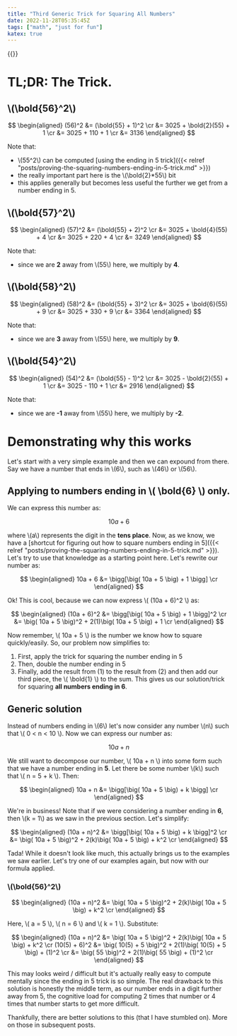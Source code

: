```yaml
---
title: "Third Generic Trick for Squaring All Numbers"
date: 2022-11-28T05:35:45Z
tags: ["math", "just for fun"]
katex: true
---
```


{{<toc>}}

# TL;DR: The Trick.

## \\(\bold{56}^2\\)

$$
\begin{aligned}
(56)^2 &= (\bold{55} + 1)^2 \cr
	 	 &= 3025 + \bold{2}(55) + 1 \cr
	 	 &= 3025 + 110 + 1 \cr
	 	 &= 3136
\end{aligned}
$$

Note that:

* \\(55^2\\) can be computed [using the ending in 5 trick]({{< relref "posts/proving-the-squaring-numbers-ending-in-5-trick.md" >}})
* the really important part here is the \\(\bold{2}*55\\) bit
* this applies generally but becomes less useful the further we get from a number ending in 5.


## \\(\bold{57}^2\\)
$$
\begin{aligned}
(57)^2 &= (\bold{55} + 2)^2 \cr
	 	 &= 3025 + \bold{4}(55) + 4 \cr
	 	 &= 3025 + 220 + 4 \cr
	 	 &= 3249
\end{aligned}
$$

Note that:

* since we are **2** away from \\(55\\) here, we multiply by **4**.

## \\(\bold{58}^2\\)
$$
\begin{aligned}
(58)^2 &= (\bold{55} + 3)^2 \cr
	 	 &= 3025 + \bold{6}(55) + 9 \cr
	 	 &= 3025 + 330 + 9 \cr
	 	 &= 3364
\end{aligned}
$$

Note that:

* since we are **3** away from \\(55\\) here, we multiply by **9**.

## \\(\bold{54}^2\\)
$$
\begin{aligned}
(54)^2 &= (\bold{55} - 1)^2 \cr
	 	 &= 3025 - \bold{2}(55) + 1 \cr
	 	 &= 3025 - 110 + 1 \cr
	 	 &= 2916
\end{aligned}
$$

Note that:

* since we are **-1** away from \\(55\\) here, we multiply by **-2**.

# Demonstrating why this works

Let's start with a very simple example and then we can expound from there. Say we have a number that ends in \\(6\\), such as \\(46\\) or \\(56\\).

## Applying to numbers ending in \\( \bold{6} \\) only.

We can express this number as:

$$
10a + 6
$$

where \\(a\\) represents the digit in the **tens place**. Now, as we know, we have a [shortcut for figuring out how to square numbers ending in 5]({{< relref "posts/proving-the-squaring-numbers-ending-in-5-trick.md" >}}). Let's try to use that knowledge as a starting point here. Let's rewrite our number as:

$$
\begin{aligned}
10a + 6 &= \bigg[\big( 10a + 5 \big) + 1 \bigg] \cr
\end{aligned}
$$

Ok! This is cool, because we can now express \\( (10a + 6)^2 \\) as:

$$
\begin{aligned}
(10a + 6)^2 &= \bigg[\big( 10a + 5 \big) + 1 \bigg]^2 \cr
		    &= \big( 10a + 5 \big)^2 + 2(1)\big( 10a + 5 \big) + 1 \cr
\end{aligned}
$$

Now remember, \\( 10a + 5 \\) is the number we know how to square quickly/easily. So, our problem now simplifies to:

1. First, apply the trick for squaring the number ending in 5
2. Then, double the number ending in 5
3. Finally, add the result from (1) to the result from (2) and then add our third piece, the \\( \bold{1} \\) to the sum. This gives us our solution/trick for squaring **all numbers ending in 6**.

## Generic solution

Instead of numbers ending in \\(6\\) let's now consider any number \\(n\\) such that \\( 0 < n < 10 \\). Now we can express our number as:

$$
10a + n
$$

We still want to decompose our number, \\( 10a + n \\) into some form such that we have a number ending in **5**. Let there be some number \\(k\\) such that \\( n = 5 + k \\). Then:

$$
\begin{aligned}
10a + n &= \bigg[\big( 10a + 5 \big) + k \bigg] \cr
\end{aligned}
$$

We're in business! Note that if we were considering a number ending in **6**, then \\(k = 1\\) as we saw in the previous section. Let's simplify:

$$
\begin{aligned}
(10a + n)^2 &= \bigg[\big( 10a + 5 \big) + k \bigg]^2 \cr
		    &= \big( 10a + 5 \big)^2 + 2(k)\big( 10a + 5 \big) + k^2 \cr
\end{aligned}
$$

Tada! While it doesn't look like much, this actually brings us to the examples we saw earlier. Let's try one of our examples again, but now with our formula applied.

### \\(\bold{56}^2\\)

$$
\begin{aligned}
(10a + n)^2 &= \big( 10a + 5 \big)^2 + 2(k)\big( 10a + 5 \big) + k^2 \cr
\end{aligned}
$$

Here, \\( a = 5 \\), \\( n = 6 \\) and \\( k = 1 \\). Substitute:

$$
\begin{aligned}
(10a + n)^2 	&= \big( 10a + 5 \big)^2 + 2(k)\big( 10a + 5 \big) + k^2 \cr
(10(5) + 6)^2 	&= \big( 10(5) + 5 \big)^2 + 2(1)\big( 10(5) + 5 \big) + (1)^2 \cr
				&= \big( 55 \big)^2 + 2(1)\big( 55 \big) + (1)^2 \cr
\end{aligned}
$$

This may looks weird / difficult but it's actually really easy to compute mentally since the ending in 5 trick is so simple. The real drawback to this solution is honestly the middle term, as our number ends in a digit further away from 5, the cognitive load for computing 2 times that number or 4 times that number starts to get more difficult.

Thankfully, there are better solutions to this (that I have stumbled on). More on those in subsequent posts.